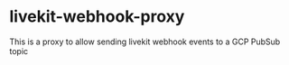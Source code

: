 # livekit-webhook-proxy
This is a proxy to allow sending livekit webhook events to a GCP PubSub topic
